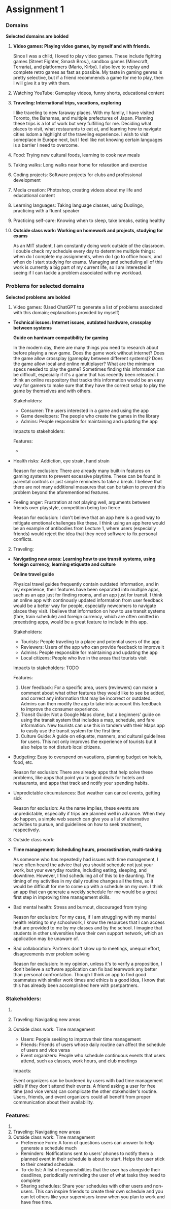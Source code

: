 # Assignment 1

### Domains

**Selected domains are bolded**

1. **Video games: Playing video games, by myself and with friends.**

   Since I was a child, I loved to play video games. These include fighting games (Street Fighter, Smash Bros.), sandbox games (Minecraft, Terraria), and platformers (Mario, Kirby). I also love to replay and complete retro games as fast as possible. My taste in gaming genres is pretty selective, but if a friend recommends a game for me to play, then I will give it a try with them.

2. Watching YouTube: Gameplay videos, funny shorts, educational content

3. **Traveling: International trips, vacations, exploring**

   I like traveling to new faraway places. With my family, I have visited Toronto, the Bahamas, and multiple prefectures of Japan. Planning these trips is a lot of work but very fulfilling for me. Deciding what places to visit, what restaurants to eat at, and learning how to navigate cities isdom a highlight of the traveling experience. I wish to visit someplace in Europe next, but I feel like not knowing certain languages is a barrier I need to overcome.

4. Food: Trying new cultural foods, learning to cook new meals

5. Taking walks: Long walks near home for relaxation and exercise

6. Coding projects: Software projects for clubs and professional development

7. Media creation: Photoshop, creating videos about my life and educational content

8. Learning languages: Taking language classes, using Duolingo, practicing with a fluent speaker

9. Practicing self-care: Knowing when to sleep, take breaks, eating healthy

10. **Outside class work: Working on homework and projects, studying for exams**

    As an MIT student, I am constantly doing work outside of the classroom. I double check my schedule every day to determine multiple things: when do I complete my assignments, when do I go to office hours, and when do I start studying for exams. Managing and scheduling all of this work is currently a big part of my current life, so I am interested in seeing if I can tackle a problem associated with my workload.

### Problems for selected domains

**Selected problems are bolded**

1. Video games:
   (Used ChatGPT to generate a list of problems associated with this domain; explanations provided by myself)

- **Technical issues: Internet issues, outdated hardware, crossplay between systems**

  **Guide on hardware compatibility for gaming**

  In the modern day, there are many things you need to research about before playing a new game. Does the game work without internet? Does the game allow crossplay (gameplay between different systems)? Does the game allow local and online multiplayer? What are the minimum specs needed to play the game? Sometimes finding this information can be difficult, especially if it's a game that has recently been released. I think an online respository that tracks this information would be an easy way for gamers to make sure that they have the correct setup to play the game by themselves and with others.

  Stakeholders:

  - Consumer: The users interested in a game and using the app
  - Game developers: The people who create the games in the library
  - Admins: People responsible for maintaining and updating the app

  Impacts to stakeholders:

  Features:

  -

- Health risks: Addiction, eye strain, hand strain

  Reason for exclusion: There are already many built-in features on gaming systems to prevent excessive playtime. These can be found in parental controls or just simple reminders to take a break. I believe that there are not many additional measures that can be taken to prevent this problem beyond the aforementioned features.

- Feeling anger: Frustration at not playing well, arguments between friends over playstyle, competition being too fierce

  Reason for exclusion: I don't believe that an app here is a good way to mitigate emotional challenges like these. I think using an app here would be an example of antibodies from Lecture 1, where users (especially friends) would reject the idea that they need software to fix personal conflicts.

2. Traveling:

- **Navigating new areas: Learning how to use transit systems, using foreign currency, learning etiquette and culture**

  **Online travel guide**

  Physical travel guides frequently contain outdated information, and in my experience, their features have been separated into multiple apps, such as an app just for finding rooms, and an app just for transit. I think an online app with continously updated information from user feedback would be a better way for people, especially newcomers to navigate places they visit. I believe that information on how to use transit systems (fare, train schedule) and foreign currency, which are often omitted in preexisting apps, would be a great feature to include in this app.

  Stakeholders:

  - Tourists: People traveling to a place and potential users of the app
  - Reviewers: Users of the app who can provide feedback to improve it
  - Admins: People responsible for maintaining and updating the app
  - Local citizens: People who live in the areas that tourists visit

  Impacts to stakeholders: TODO

  Features:

  1. User feedback: For a specific area, users (reviewers) can make a comment about what other features they would like to see be added, and correct any information that may be incorrect or outdated. Admins can then modify the app to take into account this feedback to improve the consumer experience.
  2. Transit Guide: Not a Google Maps clone, but a beginners' guide on using the transit system that includes a map, schedule, and fare information. New tourists can use this in tandem with their Maps app to easily use the transit system for the first time.
  3. Culture Guide: A guide on etiquette, manners, and cultural guidelines for users. This not only improves the experience of tourists but it also helps to not disturb local citizens.

- Budgeting: Easy to overspend on vacations, planning budget on hotels, food, etc.

  Reason for exclusion: There are already apps that help solve these problems, like apps that point you to good deals for hotels and restaurants, and apps that track and notify your spending habits.

- Unpredictable circumstances: Bad weather can cancel events, getting sick

  Reason for exclusion: As the name implies, these events are unpredictable, especially if trips are planned well in advance. When they do happen, a simple web search can give you a list of alternative activities to pursue, and guidelines on how to seek treatment, respectively.

3. Outside class work:

- **Time management: Scheduling hours, procrastination, multi-tasking**

  As someone who has repeatedly had issues with time management, I have often heard the advice that you should schedule not just your work, but your everyday routine, including eating, sleeping, and downtime. However, I find scheduling all of this to be daunting. The timing of my activities in my daily routine changes all the time, so it would be difficult for me to come up with a schedule on my own. I think an app that can generate a weekly schedule for me would be a great first step in improving time management skills.

- Bad mental health: Stress and burnout, discouraged from trying

  Reason for exclusion: For my case, if I am struggling with my mental health relating to my schoolwork, I know the resources that I can access that are provided to me by my classes and by the school. I imagine that students in other universities have their own support network, which an application may be unaware of.

- Bad collaboration: Partners don't show up to meetings, unequal effort, disagreements over problem solving

  Reason for exclusion: In my opinion, unless it's to verify a proposition, I don't believe a software application can fix bad teamwork any better than personal confrontation. Though I think an app to find good teammates with similar work times and ethics is a good idea, I know that this has already been accomplished here with psetpartners.

### Stakeholders:

1.
2. Traveling: Navigating new areas
3. Outside class work: Time management

   - Users: People seeking to improve their time management
   - Friends: Friends of users whose daily routine can affect the schedule of users and vice versa
   - Event organizers: People who schedule continuous events that users attend, such as classes, work hours, and club meetings

   Impacts:

   Event organizers can be burdened by users with bad time management skills if they don't attend their events. A friend asking a user for free time (and vice versa) can complicate the other stakeholder's routine. Users, friends, and event organizers could all benefit from proper communication about their availability.

### Features:

1.
2. Traveling: Navigating new areas
3. Outside class work: Time management
   - Preference Form: A form of questions users can answer to help generate a schedule much
   - Reminders: Notifications sent to users' phones to notify them a planned event in their schedule is about to start. Helps the user stick to their created schedule.
   - To-do list: A list of responsibilities that the user has alongside their deadlines, periodically reminding the user of what tasks they need to complete
   - Sharing schedules: Share your schedules with other users and non-users. This can inspire friends to create their own schedule and you can let others like your supervisors know when you plan to work and have free time.
